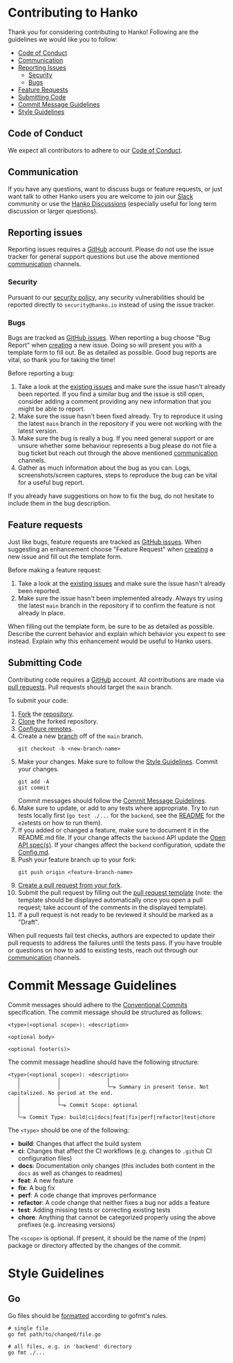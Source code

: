 # Contributing to Hanko

Thank you for considering contributing to Hanko! Following are the guidelines we would like you to follow:

- [Code of Conduct](#code-of-conduct)
- [Communication](#communication)
- [Reporting Issues](#reporting-issues)
  - [Security](#security)
  - [Bugs](#bugs)
- [Feature Requests](#feature-requests)
- [Submitting Code](#submitting-code)
- [Commit Message Guidelines](#commit-message-guidelines)
- [Style Guidelines](#style-guidelines)

## Code of Conduct

We expect all contributors to adhere to our [Code of Conduct](./CODE_OF_CONDUCT.md).

## Communication

If you have any questions, want to discuss bugs or feature requests, or just want talk to other Hanko users you are welcome
to join our [Slack](https://hanko.io/community) community or use the [Hanko Discussions](https://github.com/teamhanko/hanko/discussions)
(especially useful for long term discussion or larger questions).

## Reporting issues

Reporting issues requires a [GitHub](https://github.com/) account. Please do not use the issue
tracker for general support questions but use the above mentioned [communication](#communication) channels.

### Security

Pursuant to our [security policy](./SECURITY.md), any security vulnerabilities should be reported directly to
`security@hanko.io` instead of using the issue tracker.

### Bugs

Bugs are tracked as [GitHub issues](https://docs.github.com/en/issues/tracking-your-work-with-issues/about-issues).
When reporting a bug choose "Bug Report" when [creating](https://github.com/teamhanko/hanko/issues/new/choose) a new
issue. Doing so will present you with a template form to fill out. Be as detailed as possible. Good
bug reports are vital, so thank you for taking the time!

Before reporting a bug:

1. Take a look at the [existing issues](https://github.com/teamhanko/hanko/issues?q=is%3Aissue+label%3Abug) and make
   sure the issue hasn't already been reported. If you find a similar bug and the issue is still open, consider adding
   a comment providing any new information that you might be able to report.
2. Make sure the issue hasn't been fixed already. Try to reproduce it using the latest `main` branch in the repository if
   you were not working with the latest version.
3. Make sure the bug is really a bug. If you need general support or are unsure whether some behaviour represents a bug
   please do not file a bug ticket but reach out through the above mentioned [communication](#communication) channels.
4. Gather as much information about the bug as you can. Logs, screenshots/screen captures, steps to reproduce the bug
   can be vital for a useful bug report.

If you already have suggestions on how to fix the bug, do not hesitate to include them in the bug description.

## Feature requests

Just like bugs, feature requests are tracked as [GitHub issues](https://docs.github.com/en/issues/tracking-your-work-with-issues/about-issues).
When suggesting an enhancement choose "Feature Request" when [creating](https://github.com/teamhanko/hanko/issues/new/choose) a new
issue and fill out the template form.

Before making a feature request:

1. Take a look at the [existing issues](https://github.com/teamhanko/hanko/issues?q=is%3Aissue+is%3Aopen+label%3Aenhancement) and make
   sure the issue hasn't already been reported.
2. Make sure the issue hasn't been implemented already. Always try using the latest `main` branch in the repository if
   to confirm the feature is not already in place.

When filling out the template form, be sure to be as detailed as possible. Describe the current behavior and explain
which behavior you expect to see instead. Explain why this enhancement would be useful to Hanko users.

## Submitting Code

Contributing code requires a [GitHub](https://github.com/) account. All contributions are made via
[pull requests](https://docs.github.com/en/pull-requests/collaborating-with-pull-requests/proposing-changes-to-your-work-with-pull-requests/about-pull-requests).
Pull requests should target the `main` branch.

To submit your code:

1. [Fork](https://docs.github.com/en/get-started/quickstart/fork-a-repo#forking-a-repository) the [repository](https://github.com/teamhanko/hanko).
2. [Clone](https://docs.github.com/en/get-started/quickstart/fork-a-repo#cloning-your-forked-repository) the forked repository.
3. [Configure remotes](https://docs.github.com/en/get-started/quickstart/fork-a-repo#configuring-git-to-sync-your-fork-with-the-original-repository).
4. Create a new [branch](https://docs.github.com/en/pull-requests/collaborating-with-pull-requests/proposing-changes-to-your-work-with-pull-requests/about-branches)
   off of the `main` branch.
   ```
   git checkout -b <new-branch-name>
   ```
5. Make your changes. Make sure to follow the [Style Guidelines](#style-guidelines). Commit your changes.
   ```
   git add -A
   git commit
   ```
   Commit messages should follow the [Commit Message Guidelines](#commit-message-guidelines).
6. Make sure to update, or add to any tests where appropriate. Try to run tests locally first (`go test ./...` for the
   `backend`, see the [README](./e2e/README.md) for the `e2e`tests on how to run them).
7. If you added or changed a feature, make sure to document it in the README.md file. If your change
   affects the `backend` API update the [Open API spec(s)](./docs/static/spec).
   If your changes affect the `backend` configuration, update the [Config.md](./backend/docs/Config.md).
8. Push your feature branch up to your fork:
   ```
   git push origin <feature-branch-name>
   ```
9. [Create a pull request from your fork](https://docs.github.com/en/pull-requests/collaborating-with-pull-requests/proposing-changes-to-your-work-with-pull-requests/creating-a-pull-request-from-a-fork).
10. Submit the pull request by filling out the [pull request template](./.github/PULL_REQUEST_TEMPLATE.md)
    (note: the template should be displayed automatically once you open a pull request; take account of the comments in
    the displayed template).
11. If a pull request is not ready to be reviewed it should be marked as a "Draft".


When pull requests fail test checks, authors are expected to update
their pull requests to address the failures until the tests pass. If you have trouble or questions on how to add to
existing tests, reach out through our [communication](#communication) channels.

# Commit Message Guidelines

Commit messages should adhere to the
[Conventional Commits](https://www.conventionalcommits.org/en/v1.0.0/) specification.
The commit message should be structured as follows:

```
<type>(<optional scope>): <description>

<optional body>

<optional footer(s)>
```

The commit message headline should have the following structure:
```
<type>(<optional scope>): <description>
   │            │               │
   │            │               └─⫸ Summary in present tense. Not capitalized. No period at the end.
   │            │
   │            └─⫸ Commit Scope: optional
   │
   └─⫸ Commit Type: build|ci|docs|feat|fix|perf|refactor|test|chore
```
The `<type>` should be one of the following:
* **build**: Changes that affect the build system
* **ci**: Changes that affect the CI workflows (e.g. changes to `.github` CI configuration files)
* **docs**: Documentation only changes (this includes both content in the `docs` as well as changes to readmes)
* **feat**: A new feature
* **fix**: A bug fix
* **perf**: A code change that improves performance
* **refactor**: A code change that neither fixes a bug nor adds a feature
* **test**: Adding missing tests or correcting existing tests
* **chore**: Anything that cannot be categorized properly using the above prefixes (e.g. increasing versions)

The `<scope>` is optional. If present, it should be the name of the (npm) package or directory affected by the changes of
the commit.

# Style Guidelines

## Go

Go files should be [formatted](https://go.dev/blog/gofmt) according to gofmt's rules.

```
# single file
go fmt path/to/changed/file.go

# all files, e.g. in 'backend' directory
go fmt ./...
```
